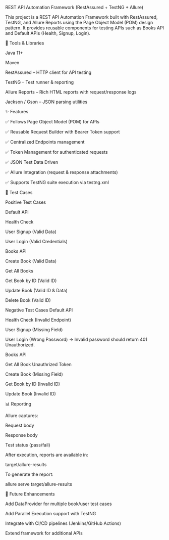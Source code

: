 REST API Automation Framework (RestAssured + TestNG + Allure)

This project is a REST API Automation Framework built with RestAssured, TestNG, and Allure Reports using the Page Object Model (POM) design pattern.
It provides reusable components for testing APIs such as Books API and Default APIs (Health, Signup, Login).

🚀 Tools & Libraries

Java 11+

Maven

RestAssured – HTTP client for API testing

TestNG – Test runner & reporting

Allure Reports – Rich HTML reports with request/response logs

Jackson / Gson – JSON parsing utilities

✨ Features

✅ Follows Page Object Model (POM) for APIs

✅ Reusable Request Builder with Bearer Token support

✅ Centralized Endpoints management

✅ Token Management for authenticated requests

✅ JSON Test Data Driven

✅ Allure Integration (request & response attachments)

✅ Supports TestNG suite execution via testng.xml

🧪 Test Cases

Positive Test Cases

Default API

Health Check 

User Signup (Valid Data) 

User Login (Valid Credentials)

Books API

Create Book (Valid Data)

Get All Books 

Get Book by ID (Valid ID)

Update Book (Valid ID & Data) 

Delete Book (Valid ID) 

Negative Test Cases
Default API

Health Check (Invalid Endpoint) 

User Signup (Missing Field)

User Login (Wrong Password) → Invalid password should return 401 Unauthorized.

Books API

Get All Book Unauthrized Token 

Create Book (Missing Field) 

Get Book by ID (Invalid ID)

Update Book (Invalid ID)  

📊 Reporting

Allure captures:

Request body

Response body

Test status (pass/fail)

After execution, reports are available in:

target/allure-results


To generate the report:

allure serve target/allure-results

🔮 Future Enhancements

Add DataProvider for multiple book/user test cases

Add Parallel Execution support with TestNG

Integrate with CI/CD pipelines (Jenkins/GitHub Actions)

Extend framework for additional APIs
